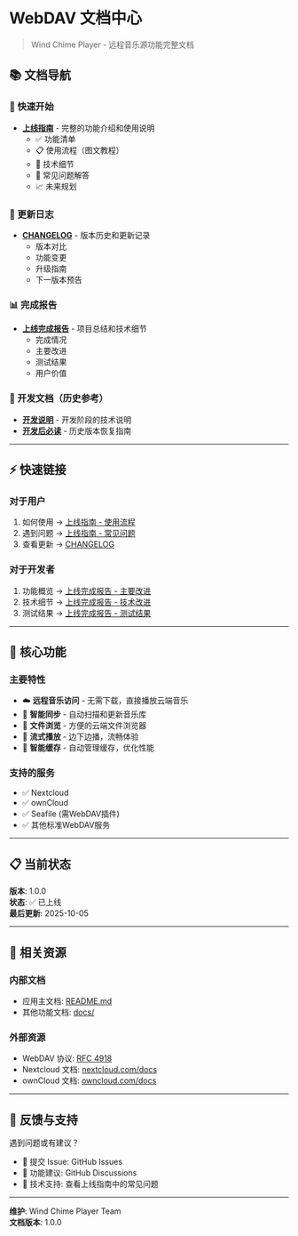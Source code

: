 # WebDAV 文档中心

> Wind Chime Player - 远程音乐源功能完整文档

## 📚 文档导航

### 🚀 快速开始
- **[上线指南](WebDAV-上线指南.md)** - 完整的功能介绍和使用说明
  - ✅ 功能清单
  - 📋 使用流程（图文教程）
  - 🔧 技术细节
  - 🐛 常见问题解答
  - 📈 未来规划

### 📝 更新日志
- **[CHANGELOG](CHANGELOG-WebDAV.md)** - 版本历史和更新记录
  - 版本对比
  - 功能变更
  - 升级指南
  - 下一版本预告

### 📊 完成报告
- **[上线完成报告](WebDAV-上线完成报告.md)** - 项目总结和技术细节
  - 完成情况
  - 主要改进
  - 测试结果
  - 用户价值

### 📖 开发文档（历史参考）
- **[开发说明](WebDAV-开发说明.md)** - 开发阶段的技术说明
- **[开发后必读](WEBDAV开发后必须看.md)** - 历史版本恢复指南

---

## ⚡ 快速链接

### 对于用户
1. 如何使用 → [上线指南 - 使用流程](WebDAV-上线指南.md#-使用流程)
2. 遇到问题 → [上线指南 - 常见问题](WebDAV-上线指南.md#-常见问题)
3. 查看更新 → [CHANGELOG](CHANGELOG-WebDAV.md)

### 对于开发者
1. 功能概览 → [上线完成报告 - 主要改进](WebDAV-上线完成报告.md#-主要改进)
2. 技术细节 → [上线完成报告 - 技术改进](WebDAV-上线完成报告.md#-技术改进)
3. 测试结果 → [上线完成报告 - 测试结果](WebDAV-上线完成报告.md#-测试结果)

---

## 🎯 核心功能

### 主要特性
- ☁️ **远程音乐访问** - 无需下载，直接播放云端音乐
- 🔄 **智能同步** - 自动扫描和更新音乐库
- 📁 **文件浏览** - 方便的云端文件浏览器
- 🎵 **流式播放** - 边下边播，流畅体验
- 💾 **智能缓存** - 自动管理缓存，优化性能

### 支持的服务
- ✅ Nextcloud
- ✅ ownCloud
- ✅ Seafile (需WebDAV插件)
- ✅ 其他标准WebDAV服务

---

## 📋 当前状态

**版本**: 1.0.0  
**状态**: ✅ 已上线  
**最后更新**: 2025-10-05

---

## 🔗 相关资源

### 内部文档
- 应用主文档: [README.md](../README.md)
- 其他功能文档: [docs/](.)

### 外部资源
- WebDAV 协议: [RFC 4918](https://datatracker.ietf.org/doc/html/rfc4918)
- Nextcloud 文档: [nextcloud.com/docs](https://docs.nextcloud.com/)
- ownCloud 文档: [owncloud.com/docs](https://doc.owncloud.com/)

---

## 💬 反馈与支持

遇到问题或有建议？

- 📝 提交 Issue: GitHub Issues
- 💭 功能建议: GitHub Discussions
- 📧 技术支持: 查看上线指南中的常见问题

---

**维护**: Wind Chime Player Team  
**文档版本**: 1.0.0






















